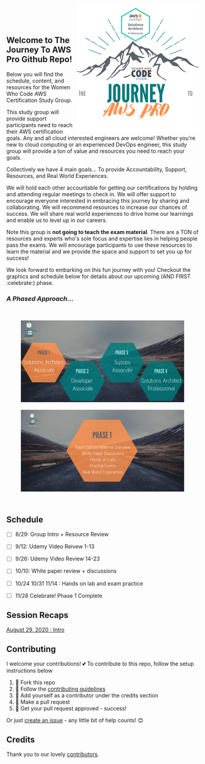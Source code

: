 <a href="https://www.womenwhocode.com/cloud"><img alt="The Journey to AWS Pro." align="right" src="docs/images/group_logo.png"></a><br><br>&nbsp;&nbsp;&nbsp;<br>


## Welcome to The Journey To AWS Pro Github Repo!  

Below you will find the schedule, content, and resources for the Women Who Code AWS Certification Study Group.

This study group will provide support participants need to reach their AWS certification goals. Any and all cloud interested engineers are welcome! Whether you're new to cloud computing or an experienced DevOps engineer, this study group will provide a ton of value and resources you need to reach your goals.

Collectively we have 4 main goals... To provide Accountability, Support, Resources, and Real World Experiences.

We will hold each other accountable for getting our certifications by holding and attending regular meetings to check in.
We will offer support to encourage everyone interested in embracing this journey by sharing and collaborating.
We will recommend resources to increase our chances of success.
We will share real world experiences to drive home our learnings and enable us to level up in our careers.

Note this group is **not going to teach the exam material**. There are a TON of resources and experts who's sole focus and expertise lies in helping people pass the exams. We will encourage participants to use these resources to learn the material and we provide the space and support to set you up for success!

We look forward to embarking on this fun journey with you! Checkout the graphics and schedule below for details about our upcoming (AND FIRST :celebrate:) phase.

### _A Phased Approach..._

<br/>
<p align="center">
  <img alt="The Journey to AWS Pro." src="docs/images/journey2.png" width="85%">
  <br/><br/>
  <img alt="The Journey to AWS Pro." align="center" src="docs/images/journey3.png"  width="85%">
</p>
<br/>


## Schedule


- [ ] 8/29: Group Intro + Resource Review
- [ ] 9/12: Udemy Video Reivew 1-13
- [ ] 9/26: Udemy Video Review 14-23
- [ ] 10/10: White paper review + discussions
- [ ] 10/24 10/31 11/14 : Hands on lab and exam practice
- [ ] 11/28 Celebrate! Phase 1 Complete



## Session Recaps

[August 29, 2020 : Intro](study-material/phase1/08-29_introduction)


## Contributing

I welcome your contributions! :two_hearts: To contribute to this repo, follow the setup instructions below

1. 🍴 Fork this repo  
2. 🔨 Follow the [contributing guidelines](CONTRIBUTING.md)
3. 👥 Add yourself as a contributor under the credits section
4. 🔧 Make a pull request
5. 🎉 Get your pull request approved - success!

Or just [create an issue](https://github.com/womenwhocode/wwcodecloud/issues) - any little bit of help counts! 😊

## Credits

Thank you to our lovely [contributors](https://github.com/womenwhocode/wwcodecloud/graphs/contributors).

